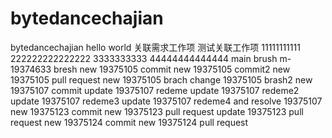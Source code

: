 # bytedancechajian
bytedancechajian
hello world
关联需求工作项
测试关联工作项
11111111111
222222222222222
3333333333
44444444444444
main brush
m-19374633 bresh
new 19375105 commit
new 19375105 commit2
new 19375105 pull request
new 19375105 brach
change 19375105 brash2
new 19375107 commit
update 19375107 redeme
update 19375107 redeme2
update 19375107 redeme3
update 19375107 redeme4 and resolve 19375107
new 19375123 commit
new 19375123 pull request
update 19375123 pull request
new 19375124 commit
new 19375124 pull request
